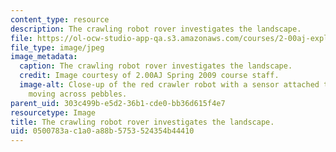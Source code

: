 ```yaml
---
content_type: resource
description: The crawling robot rover investigates the landscape.
file: https://ol-ocw-studio-app-qa.s3.amazonaws.com/courses/2-00aj-exploring-sea-space-earth-fundamentals-of-engineering-design-spring-2009/0500783ac1a0a88b5753524354b44410_6.jpeg
file_type: image/jpeg
image_metadata:
  caption: The crawling robot rover investigates the landscape.
  credit: Image courtesy of 2.00AJ Spring 2009 course staff.
  image-alt: Close-up of the red crawler robot with a sensor attached to the front,
    moving across pebbles.
parent_uid: 303c499b-e5d2-36b1-cde0-bb36d615f4e7
resourcetype: Image
title: The crawling robot rover investigates the landscape.
uid: 0500783a-c1a0-a88b-5753-524354b44410
---
```


